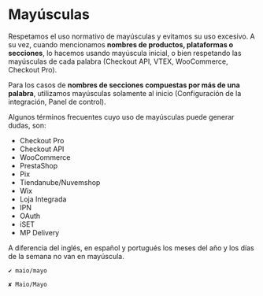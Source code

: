 # Mayúsculas

Respetamos el uso normativo de mayúsculas y evitamos su uso excesivo. A su vez, cuando mencionamos **nombres de productos, plataformas o secciones**, lo hacemos usando mayúscula inicial, o bien respetando las mayúsculas de cada palabra (Checkout API, VTEX, WooCommerce, Checkout Pro).

Para los casos de **nombres de secciones compuestas por más de una palabra**, utilizamos mayúsculas solamente al inicio (Configuración de la integración, Panel de control).

Algunos términos frecuentes cuyo uso de mayúsculas puede generar dudas, son:

- Checkout Pro
- Checkout API
- WooCommerce
- PrestaShop
- Pix
- Tiendanube/Nuvemshop
- Wix
- Loja Integrada
- IPN
- OAuth
- iSET
- MP Delivery

A diferencia del inglés, en español y portugués los meses del año y los días de la semana no van en mayúscula.

    ✔ maio/mayo

    ✘ Maio/Mayo


